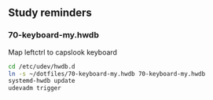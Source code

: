 ## Study reminders

### 70-keyboard-my.hwdb
Map leftctrl to capslook keyboard

```bash
cd /etc/udev/hwdb.d
ln -s ~/dotfiles/70-keyboard-my.hwdb 70-keyboard-my.hwdb
systemd-hwdb update
udevadm trigger
```
